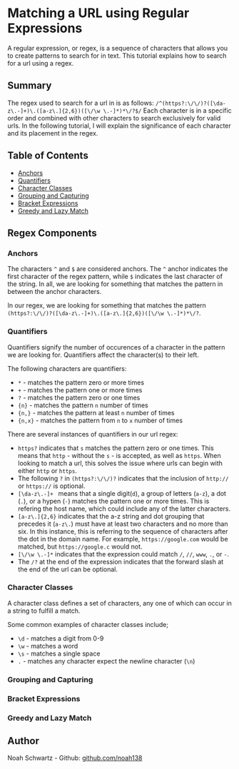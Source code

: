 # Matching a URL using Regular Expressions

A regular expression, or regex, is a sequence of characters that allows you to create patterns to search for in text. This tutorial explains how to search for a url using a regex.

## Summary

The regex used to search for a url in is as follows:
`/^(https?:\/\/)?([\da-z\.-]+)\.([a-z\.]{2,6})([\/\w \.-]*)*\/?$/`
Each character is in a specific order and combined with other characters to search exclusively for valid urls. In the following tutorial, I will explain the significance of each character and its placement in the regex.

## Table of Contents

- [Anchors](#anchors)
- [Quantifiers](#quantifiers)
- [Character Classes](#character-classes)
- [Grouping and Capturing](#grouping-and-capturing)
- [Bracket Expressions](#bracket-expressions)
- [Greedy and Lazy Match](#greedy-and-lazy-match)

## Regex Components

### Anchors

The characters `^` and `$` are considered anchors. The `^` anchor indicates the first character of the regex pattern, while `$` indicates the last character of the string. In all, we are looking for something that matches the pattern in between the anchor characters.

In our regex, we are looking for something that matches the pattern `(https?:\/\/)?([\da-z\.-]+)\.([a-z\.]{2,6})([\/\w \.-]*)*\/?`.

### Quantifiers

Quantifiers signify the number of occurences of a character in the pattern we are looking for. Quantifiers affect the character(s) to their left.

The following characters are quantifiers:
- `*` - matches the pattern zero or more times
- `+` - matches the pattern one or more times
- `?` - matches the pattern zero or one times
- `{n}` - matches the pattern `n` number of times
- `{n,}` - matches the pattern at least `n` number of times
- `{n,x}` - matches the pattern from `n` to `x` number of times

There are several instances of quantifiers in our url regex:
- `https?` indicates that `s` matches the pattern zero or one times. This means that `http` - without the `s` - is accepted, as well as `https`. When looking to match a url, this solves the issue where urls can begin with either `http` or `https`.
- The following `?` in `(https?:\/\/)?` indicates that the inclusion of `http://` or `https://` is optional.
- `[\da-z\.-]+ ` means that a single digit(`d`), a group of letters (`a-z`), a dot (`.`), or a hypen (`-`) matches the pattern one or more times. This is refering the host name, which could include any of the latter characters.
- `[a-z\.]{2,6}` indicates that the a-z string and dot grouping that precedes it (`a-z\.`) must have at least two characters and no more than six. In this instance, this is referring to the sequence of characters after the dot in the domain name. For example, `https://google.com` would be matched, but `https://google.c` would not.
- `[\/\w \.-]*` indicates that the expression could match `/`, `//`, `www`, `.`, or `-`.
- The `/?` at the end of the expression indicates that the forward slash at the end of the url can be optional.

### Character Classes

A character class defines a set of characters, any one of which can occur in a string to fulfill a match.

Some common examples of character classes include;
- `\d` - matches a digit from 0-9
- `\w` - matches a word
- `\s` - matches a single space
- `.` - matches any character expect the newline character (`\n`)

### Grouping and Capturing



### Bracket Expressions



### Greedy and Lazy Match


## Author

Noah Schwartz - Github: [github.com/noah138](github.com/noah138)
